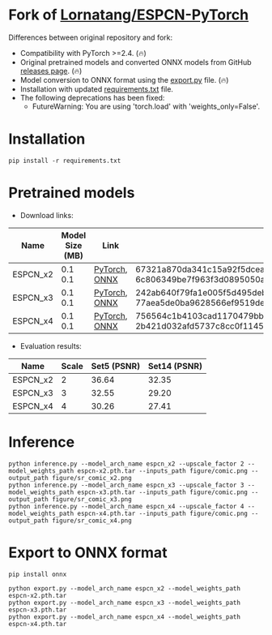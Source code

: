 # Fork of [Lornatang/ESPCN-PyTorch](https://github.com/Lornatang/ESPCN-PyTorch)

Differences between original repository and fork:

* Compatibility with PyTorch >=2.4. (🔥)
* Original pretrained models and converted ONNX models from GitHub [releases page](https://github.com/clibdev/ESPCN-PyTorch/releases). (🔥)
* Model conversion to ONNX format using the [export.py](export.py) file. (🔥)
* Installation with updated [requirements.txt](requirements.txt) file.
* The following deprecations has been fixed:
  * FutureWarning: You are using 'torch.load' with 'weights_only=False'.

# Installation

```shell
pip install -r requirements.txt
```

# Pretrained models

* Download links:

| Name     | Model Size (MB) | Link                                                                                                                                                                                   | SHA-256                                                                                                                              |
|----------|-----------------|----------------------------------------------------------------------------------------------------------------------------------------------------------------------------------------|--------------------------------------------------------------------------------------------------------------------------------------|
| ESPCN_x2 | 0.1<br>0.1      | [PyTorch](https://github.com/clibdev/ESPCN-PyTorch/releases/latest/download/espcn-x2.pth.tar), [ONNX](https://github.com/clibdev/ESPCN-PyTorch/releases/latest/download/espcn-x2.onnx) | 67321a870da341c15a92f5dcea31bcb21b7fa30165b0ac445662d4364048595b<br>6c806349be7f963f3d0895050a771a5de15e9950361e2a2f92624e4b1f675044 |
| ESPCN_x3 | 0.1<br>0.1      | [PyTorch](https://github.com/clibdev/ESPCN-PyTorch/releases/latest/download/espcn-x3.pth.tar), [ONNX](https://github.com/clibdev/ESPCN-PyTorch/releases/latest/download/espcn-x3.onnx) | 242ab640f79fa1e005f5d495debf6c1e385209c8b81f14f5692ba7ed51ec2f5d<br>77aea5de0ba9628566ef9519de06a18ff5c25b32b0743d3e49a808c539c5445f |
| ESPCN_x4 | 0.1<br>0.1      | [PyTorch](https://github.com/clibdev/ESPCN-PyTorch/releases/latest/download/espcn-x4.pth.tar), [ONNX](https://github.com/clibdev/ESPCN-PyTorch/releases/latest/download/espcn-x4.onnx) | 756564c1b4103cad1170479bbce665b2b58163444d5170dcc1db37ba143694f8<br>2b421d032afd5737c8cc0f1145214d78c35dbc46e3c7cb45913da80304b8aa8e |

* Evaluation results:

| Name     | Scale | Set5 (PSNR) | Set14 (PSNR) |
|----------|-------|-------------|--------------|
| ESPCN_x2 | 2     | 36.64       | 32.35        |
| ESPCN_x3 | 3     | 32.55       | 29.20        |
| ESPCN_x4 | 4     | 30.26       | 27.41        |

# Inference

```shell
python inference.py --model_arch_name espcn_x2 --upscale_factor 2 --model_weights_path espcn-x2.pth.tar --inputs_path figure/comic.png --output_path figure/sr_comic_x2.png
python inference.py --model_arch_name espcn_x3 --upscale_factor 3 --model_weights_path espcn-x3.pth.tar --inputs_path figure/comic.png --output_path figure/sr_comic_x3.png
python inference.py --model_arch_name espcn_x4 --upscale_factor 4 --model_weights_path espcn-x4.pth.tar --inputs_path figure/comic.png --output_path figure/sr_comic_x4.png
```

# Export to ONNX format

```shell
pip install onnx
```
```shell
python export.py --model_arch_name espcn_x2 --model_weights_path espcn-x2.pth.tar
python export.py --model_arch_name espcn_x3 --model_weights_path espcn-x3.pth.tar
python export.py --model_arch_name espcn_x4 --model_weights_path espcn-x4.pth.tar
```
